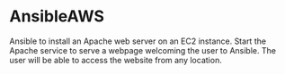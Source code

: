 # AnsibleAWS

Ansible to install an Apache web server on an EC2 instance. Start the Apache service to serve a webpage welcoming the user to Ansible. The user will be able to access the website from any location.
